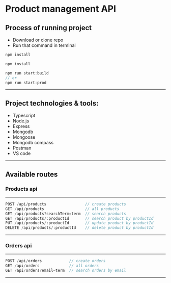 # Product management API

## Process of running project
- Download or clone repo
- Run that command in terminal

```ts
npm install
```
```ts
npm install

npm run start:build
// or
npm run start:prod
```

-------------------
## Project technologies & tools:
- Typescript
- Node.js
- Express
- Mongodb
- Mongoose
- Mongodb compass
- Postman
- VS code
-------------------

## Available routes

### Products api
-------------------
```ts
POST /api/products                 // create products
GET /api/products                  // all products
GET /api/products?searchTerm=term  // search products
GET /api/products/:productId       // search product by productId
PUT /api/products/:productId       // update product by productId
DELETE /api/products/:productId    // delete product by productId
```
-------------------


### Orders api
-------------------
```ts
POST /api/orders            // create orders
GET /api/orders             // all orders
GET /api/orders?email=term  // search orders by email
```
-------------------